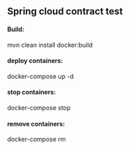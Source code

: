 ## Spring cloud contract test  

#### Build:
mvn clean install docker:build

#### deploy containers:
docker-compose up -d

#### stop containers:
docker-compose stop

#### remove containers:
docker-compose rm

